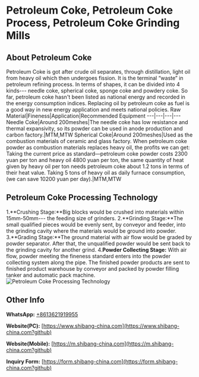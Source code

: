 # Petroleum Coke, Petroleum Coke Process, Petroleum Coke Grinding Mills
## About Petroleum Coke
Petroleum Coke is got after crude oil separates, through distillation, light oil from heavy oil which then undergoes fission. It is the terminal “waste” in petroleum refining process. In terms of shapes, it can be divided into 4 kinds--- needle coke, spherical coke, sponge coke and powdery coke. So far, petroleum coke hasn't been listed as national energy and recorded in the energy consumption indices. Replacing oil by petroleum coke as fuel is a good way in new energy application and meets national policies.
Raw Material|Fineness|Application|Recommended Equipment
---|---|---|---
Needle Coke|Around 200meshes|The needle coke has low resistance and thermal expansivity, so its powder can be used in anode production and carbon factory.|MTM,MTW
Spherical Coke|Around 200meshes|Used as the combustion materials of ceramic and glass factory. When petroleum coke powder as combustion materials replaces heavy oil, the profits we can get: Taking the current price as standard—petroleum coke powder costs 2300 yuan per ton and heavy oil 4800 yuan per ton, the same quantity of heat given by heavy oil per ton needs petroleum coke about 1.2 tons in terms of their heat value. Taking 5 tons of heavy oil as daily furnace consumption, (we can save 10200 yuan per day).|MTM,MTW
## Petroleum Coke Processing Technology
1.**Crushing Stage:**Big blocks would be crushed into materials within 15mm-50mm--- the feeding size of grinders.
2.**Grinding Stage:**The small qualified pieces would be evenly sent, by conveyor and feeder, into the grinding cavity where the materials would be ground into powder.
3.**Grading Stage:**The ground material with air flow would be graded by powder separator. After that, the unqualified powder would be sent back to the grinding cavity for another grind.
4.**Powder Collecting Stage:** With air flow, powder meeting the fineness standard enters into the powder collecting system along the pipe. The finished powder products are sent to finished product warehouse by conveyor and packed by powder filling tanker and automatic pack machine.
![Petroleum Coke Processing Technology](https://static.sbmchina.com/images/business/mill/mtw-liuchengtu.jpg)
## Other Info
**WhatsApp:**  [+8613621919955](https://whatsapp.shibangsoft.com/WhatsApp.php)

**Website(PC):** [https://www.shibang-china.com](https://www.shibang-china.com?github)

**Website(Mobile):** [https://m.shibang-china.com](https://m.shibang-china.com?github)

**Inquiry Form:** [https://form.shibang-china.com](https://form.shibang-china.com?github)
